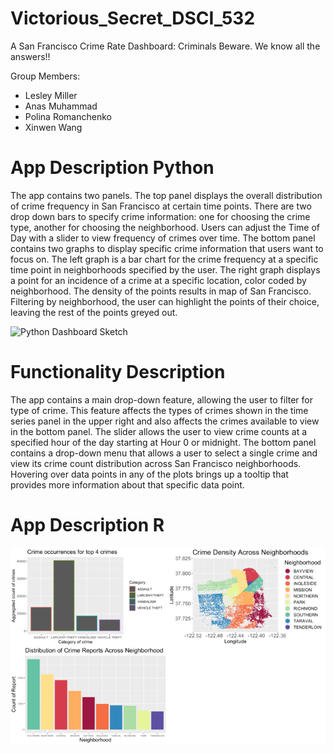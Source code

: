 # Victorious_Secret_DSCI_532
A San Francisco Crime Rate Dashboard: Criminals Beware. We know all the answers!! 


Group Members:

- Lesley Miller
- Anas Muhammad
- Polina Romanchenko
- Xinwen Wang

# App Description Python

The app contains two panels. The top panel displays the overall distribution of crime frequency in San Francisco at certain time points. There are two drop down bars to specify crime information: one for choosing the crime type, another for choosing the neighborhood. Users can adjust the Time of Day with a slider to view frequency of crimes over time. The bottom panel contains two graphs to display specific crime information that users want to focus on. The left graph is a bar chart for the crime frequency at a specific time point in neighborhoods specified by the user. The right graph displays a point for an incidence of a crime at a specific location, color coded by neighborhood. The density of the points results in map of San Francisco. Filtering by neighborhood, the user can highlight the points of their choice, leaving the rest of the points greyed out.




![Python Dashboard Sketch](https://github.com/UBC-MDS/Victorious_Secret_DSCI_532/blob/master/img/victorious_secret_dashboard.png?raw=true)

# Functionality Description 

The app contains a main drop-down feature, allowing the user to filter for type of crime. This feature affects the types of crimes shown in the time series panel in the upper right and also affects the crimes available to view in the bottom panel. The slider allows the user to view crime counts at a specified hour of the day starting at Hour 0 or midnight. The bottom panel contains a drop-down menu that allows a user to select a single crime and view its crime count distribution across San Francisco neighborhoods. Hovering over data points in any of the plots brings up a tooltip that provides more information about that specific data point. 


# App Description R 

![R Dashboard Sketch](plots.png)
